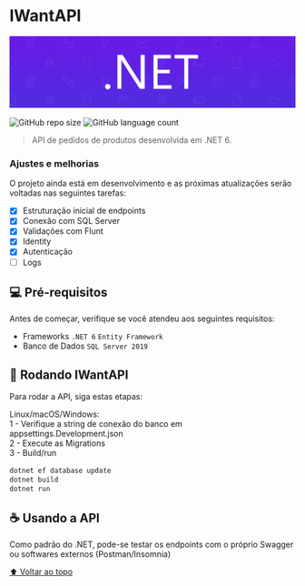 # IWantAPI
![dotnet](https://github.com/BryanDietrichBernhardt/IWantApp/blob/master/Assets/dot-net-banner.png)


![GitHub repo size](https://img.shields.io/github/repo-size/BryanDietrichBernhardt/IWantApp?style=for-the-badge)
![GitHub language count](https://img.shields.io/github/languages/count/BryanDietrichBernhardt/IWantApp?style=for-the-badge)
<!---![GitHub forks](https://img.shields.io/github/forks/BryanDietrichBernhardt/IWantApp?style=for-the-badge)
![Bitbucket open issues](https://img.shields.io/bitbucket/issues/BryanDietrichBernhardt/IWantApp?style=for-the-badge)
![Bitbucket open pull requests](https://img.shields.io/bitbucket/pr-raw/BryanDietrichBernhardt/IWantApp?style=for-the-badge)--->

<!--- <img src="exemplo-image.png" alt="exemplo imagem"> --->

> API de pedidos de produtos desenvolvida em .NET 6.
### Ajustes e melhorias

O projeto ainda está em desenvolvimento e as próximas atualizações serão voltadas nas seguintes tarefas:

- [x] Estruturação inicial de endpoints
- [x] Conexão com SQL Server
- [x] Validações com Flunt
- [x] Identity
- [x] Autenticação
- [ ] Logs

## 💻 Pré-requisitos

Antes de começar, verifique se você atendeu aos seguintes requisitos:
<!---Estes são apenas requisitos de exemplo. Adicionar, duplicar ou remover conforme necessário--->
* Frameworks `.NET 6` `Entity Framework`
* Banco de Dados `SQL Server 2019`

## 🚀 Rodando IWantAPI

Para rodar a API, siga estas etapas:

Linux/macOS/Windows:</br>
1 - Verifique a string de conexão do banco em appsettings.Development.json</br>
2 - Execute as Migrations</br>
3 - Build/run</br>

```
dotnet ef database update
dotnet build
dotnet run
```

## ☕ Usando a API

Como padrão do .NET, pode-se testar os endpoints com o próprio Swagger ou softwares externos (Postman/Insomnia)

[⬆ Voltar ao topo](#IWantAPI)<br>
